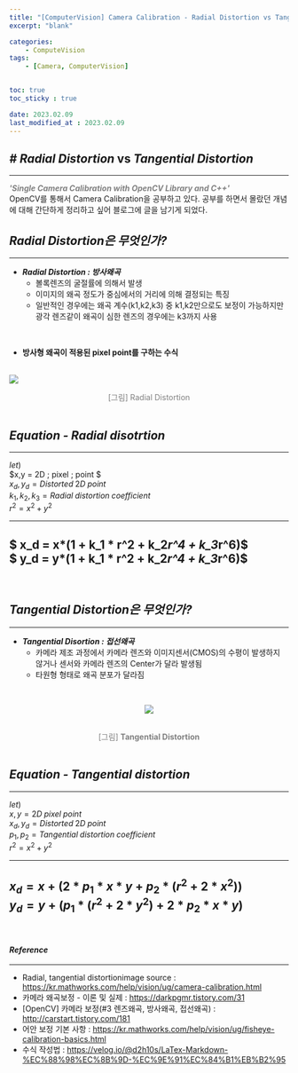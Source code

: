 ```yaml
---
title: "[ComputerVision] Camera Calibration - Radial Distortion vs Tangential Distortion"
excerpt: "blank"

categories:
    - ComputeVision
tags:
    - [Camera, ComputerVision]


toc: true
toc_sticky : true

date: 2023.02.09
last_modified_at : 2023.02.09
---
```

## ***#*** ***Radial Distortion*** vs ***Tangential Distortion***
---
<span style="color:gray">***'Single Camera Calibration with OpenCV Library and C++'***</span><br>
OpenCV를 통해서 Camera Calibration을 공부하고 있다.
공부를 하면서 몰랐던 개념에 대해 간단하게 정리하고 싶어 블로그에 글을 남기게 되었다.
<br>

## ***Radial Distortion은 무엇인가?***
---

* ***Radial Distortion : 방사왜곡***
    * 볼록렌즈의 굴절률에 의해서 발생
    * 이미지의 왜곡 정도가 중심에서의 거리에 의해 결정되는 특징
    * 일반적인 경우에는 왜곡 계수(k1,k2,k3) 중 k1,k2만으로도 보정이 가능하지만 광각 렌즈같이 왜곡이 심한 렌즈의 경우에는 k3까지 사용
<br>

* **방사형 왜곡이 적용된 pixel point를 구하는 수식**  




<br><img src='https://user-images.githubusercontent.com/41114834/217764277-44095c90-9c34-462e-8fdc-ee529a779b17.png'><br>
    <center><span style="color:gray">[그림] Radial Distortion</span></center><br>
    
## ***Equation - Radial disotrtion***
-----
$let)$                                                 <br>
$x,y           = 2D \; pixel \; point  $               <br>
$x_d, y_d = Distorted \; 2D \; point$                  <br>
$k_1,k_2,k_3 =Radial \;distortion \;coefficient$       <br>
$r^2 = x^2+y^2$                                        <br>


---
$ x_d = x*(1 + k_1 * r^2 + k_2*r^4 + k_3*r^6)$         <br>
$ y_d = y*(1 + k_1 * r^2 + k_2*r^4 + k_3*r^6)$         <br>
---

<br>

## ***Tangential Distortion은 무엇인가?***
---
* ***Tangential Disortion : 접선왜곡***
    * 카메라 제조 과정에서 카메라 렌즈와 이미지센서(CMOS)의 수평이 발생하지 않거나 센서와 카메라 렌즈의 Center가 달라 발생됨
    * 타원형 형태로 왜곡 분포가 달라짐


<br><p align="center"><img src='https://user-images.githubusercontent.com/41114834/217755726-ede4cedc-e17b-4bb7-a720-c358ac2ed59e.png'></p></br>
    <center><span style="color:gray">[그림] **Tangential Distortion**</span></center>
  <br>

## ***Equation - Tangential distortion***
---

$let)$                                                  <br>
$x,y           = 2D \; pixel \;point$                    <br>
$x_d, y_d = Distorted \; 2D \; point$                   <br>
$p_1,p_2 = Tangential \;distortion \;coefficient$       <br>
$r^2 = x^2+y^2$                                         <br>

---

$x_d = x + (2 * p_1 * x * y + p_2 * (r^2 + 2*x^2))$      <br>
$y_d = y + (p_1 * (r^2 + 2* y^2) + 2 * p_2 * x * y)$     <br>
---

 












<br>
   
#### ***Reference***
---
* Radial, tangential distortionimage source : https://kr.mathworks.com/help/vision/ug/camera-calibration.html
* 카메라 왜곡보정 - 이론 및 실제 : https://darkpgmr.tistory.com/31
* [OpenCV] 카메라 보정(#3 렌즈왜곡, 방사왜곡, 접선왜곡) : http://carstart.tistory.com/181
* 어안 보정 기본 사항 : https://kr.mathworks.com/help/vision/ug/fisheye-calibration-basics.html
* 수식 작성법 : https://velog.io/@d2h10s/LaTex-Markdown-%EC%88%98%EC%8B%9D-%EC%9E%91%EC%84%B1%EB%B2%95